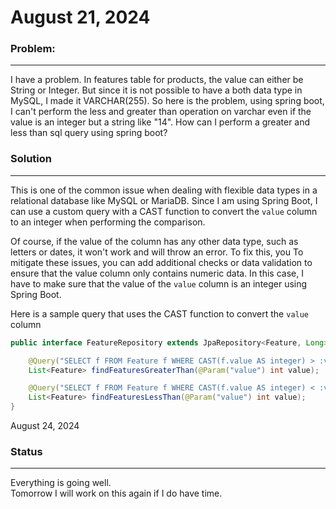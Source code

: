 # August 21, 2024
### Problem:

---
I have a problem. In features table for products, the value can either be String or Integer.
But since it is not possible to have a both data type in MySQL, I made it VARCHAR(255).
So here is the problem, using spring boot, I can't perform the less and greater than operation on varchar
even if the value is an integer but a string like "14".
How can I perform a greater and less than sql query using spring boot?

### Solution

---
This is one of the common issue when dealing with flexible data types in a
relational database like MySQL or MariaDB. Since I am using Spring Boot,
I can use a custom query with a CAST function to convert the `value` column
to an integer when performing the comparison.

Of course, if the value of the column has any other data type, such as
letters or dates, it won't work and will throw an error. To fix this, you
To mitigate these issues, you can add additional checks or data validation
to ensure that the value column only contains numeric data. In this case,
I have to make sure that the value of the `value` column is an integer using
Spring Boot.

Here is a sample query that uses the CAST function to convert the `value` column
```java
public interface FeatureRepository extends JpaRepository<Feature, Long> {

    @Query("SELECT f FROM Feature f WHERE CAST(f.value AS integer) > :value")
    List<Feature> findFeaturesGreaterThan(@Param("value") int value);

    @Query("SELECT f FROM Feature f WHERE CAST(f.value AS integer) < :value")
    List<Feature> findFeaturesLessThan(@Param("value") int value);
}
```

August 24, 2024
### Status

---
Everything is going well.  
Tomorrow I will work on this again if I do have time.